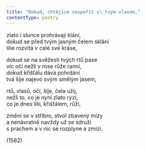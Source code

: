 ```yaml
---
title: "Dokud, chtějíce soupeřit s\_tvým vlasem,"
contentType: poetry
---
```


<section>

zlato i slunce prohrávají klání,  
dokud se před tvým jasným čelem sklání  
lilie rozvitá v celé své kráse,

dokud se na svěžesti tvých rtů pase  
víc očí nežli v rose růže ranní,  
dokud křišťálu dává pohrdání  
tvá šíje najevo svým smělým jasem,

rtů, vlasů, očí, šíje, čela užij,  
nežli to, co je nyní zlato ryzí,  
co je dnes lilií, křišťálem, růží,

změní se v stříbro, stvol zbavený mízy  
a nenávratně navždy už se sdruží  
s prachem a v nic se rozplyne a zmizí.

(1582)

</section>
